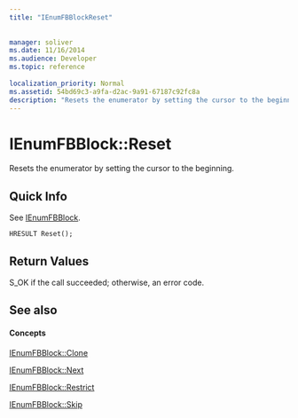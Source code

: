 ```yaml
---
title: "IEnumFBBlockReset"
 
 
manager: soliver
ms.date: 11/16/2014
ms.audience: Developer
ms.topic: reference
 
localization_priority: Normal
ms.assetid: 54bd69c3-a9fa-d2ac-9a91-67187c92fc8a
description: "Resets the enumerator by setting the cursor to the beginning."
---
```


# IEnumFBBlock::Reset

Resets the enumerator by setting the cursor to the beginning.
  
## Quick Info

See [IEnumFBBlock](ienumfbblock.md).
  
```
HRESULT Reset();
```

## Return Values

S_OK if the call succeeded; otherwise, an error code.
  
## See also

#### Concepts

[IEnumFBBlock::Clone](ienumfbblock-clone.md)
  
[IEnumFBBlock::Next](ienumfbblock-next.md)
  
[IEnumFBBlock::Restrict](ienumfbblock-restrict.md)
  
[IEnumFBBlock::Skip](ienumfbblock-skip.md)

